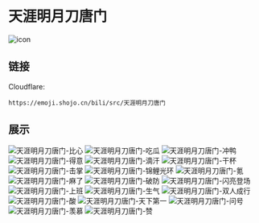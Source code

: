 # 天涯明月刀唐门
![icon](https://emoji.shojo.cn/bili/src/天涯明月刀唐门/icon.png)
## 链接
Cloudflare:
```
https://emoji.shojo.cn/bili/src/天涯明月刀唐门
```
## 展示
![天涯明月刀唐门-比心](https://emoji.shojo.cn/bili/src/天涯明月刀唐门/天涯明月刀唐门-比心.png)
![天涯明月刀唐门-吃瓜](https://emoji.shojo.cn/bili/src/天涯明月刀唐门/天涯明月刀唐门-吃瓜.png)
![天涯明月刀唐门-冲鸭](https://emoji.shojo.cn/bili/src/天涯明月刀唐门/天涯明月刀唐门-冲鸭.png)
![天涯明月刀唐门-得意](https://emoji.shojo.cn/bili/src/天涯明月刀唐门/天涯明月刀唐门-得意.png)
![天涯明月刀唐门-滴汗](https://emoji.shojo.cn/bili/src/天涯明月刀唐门/天涯明月刀唐门-滴汗.png)
![天涯明月刀唐门-干杯](https://emoji.shojo.cn/bili/src/天涯明月刀唐门/天涯明月刀唐门-干杯.png)
![天涯明月刀唐门-击掌](https://emoji.shojo.cn/bili/src/天涯明月刀唐门/天涯明月刀唐门-击掌.png)
![天涯明月刀唐门-锦鲤光环](https://emoji.shojo.cn/bili/src/天涯明月刀唐门/天涯明月刀唐门-锦鲤光环.png)
![天涯明月刀唐门-氪](https://emoji.shojo.cn/bili/src/天涯明月刀唐门/天涯明月刀唐门-氪.png)
![天涯明月刀唐门-麻了](https://emoji.shojo.cn/bili/src/天涯明月刀唐门/天涯明月刀唐门-麻了.png)
![天涯明月刀唐门-破防](https://emoji.shojo.cn/bili/src/天涯明月刀唐门/天涯明月刀唐门-破防.png)
![天涯明月刀唐门-闪亮登场](https://emoji.shojo.cn/bili/src/天涯明月刀唐门/天涯明月刀唐门-闪亮登场.png)
![天涯明月刀唐门-上班](https://emoji.shojo.cn/bili/src/天涯明月刀唐门/天涯明月刀唐门-上班.png)
![天涯明月刀唐门-生气](https://emoji.shojo.cn/bili/src/天涯明月刀唐门/天涯明月刀唐门-生气.png)
![天涯明月刀唐门-双人成行](https://emoji.shojo.cn/bili/src/天涯明月刀唐门/天涯明月刀唐门-双人成行.png)
![天涯明月刀唐门-酸](https://emoji.shojo.cn/bili/src/天涯明月刀唐门/天涯明月刀唐门-酸.png)
![天涯明月刀唐门-天下第一](https://emoji.shojo.cn/bili/src/天涯明月刀唐门/天涯明月刀唐门-天下第一.png)
![天涯明月刀唐门-问号](https://emoji.shojo.cn/bili/src/天涯明月刀唐门/天涯明月刀唐门-问号.png)
![天涯明月刀唐门-羡慕](https://emoji.shojo.cn/bili/src/天涯明月刀唐门/天涯明月刀唐门-羡慕.png)
![天涯明月刀唐门-赞](https://emoji.shojo.cn/bili/src/天涯明月刀唐门/天涯明月刀唐门-赞.png)

